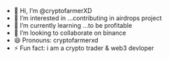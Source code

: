 - 👋 Hi, I’m @cryptofarmerXD
- 👀 I’m interested in ...contributing in airdrops project
- 🌱 I’m currently learning ...to be profitable
- 💞️ I’m looking to collaborate on binance
- 😄 Pronouns: cryptofarmerxd
- ⚡ Fun fact: i am a crypto trader & web3 devloper

<!---
cryptofarmerXD/cryptofarmerXD is a ✨ special ✨ repository because its `README.md` (this file) appears on your GitHub profile.
You can click the Preview link to take a look at your changes.
--->

